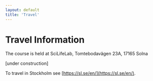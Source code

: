 ```yaml
---
layout: default
title: 'Travel'
---
```


# Travel Information

The course is held at SciLifeLab, Tomtebodavägen 23A, 17165 Solna

[under construction]

To travel in Stockholm see [https://sl.se/en/](https://sl.se/en/).
